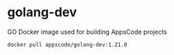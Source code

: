 # golang-dev

GO Docker image used for building AppsCode projects

```console
docker pull appscode/golang-dev:1.21.0
```
